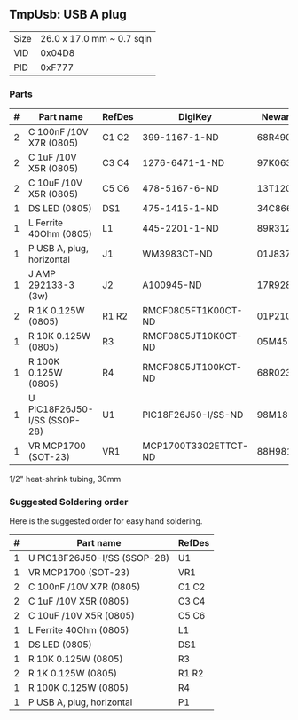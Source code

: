 ## TmpUsb: USB A plug

|      |                           |
|------|---------------------------|
| Size | 26.0 x 17.0 mm ~ 0.7 sqin |
| VID  | 0x04D8                    |
| PID  | 0xF777                    |


### Parts

|  # | Part name                        | RefDes  | DigiKey                    | Newark  |
|---:|----------------------------------|---------|----------------------------|---------|
|  2 | C 100nF /10V X7R (0805)          | C1 C2   | 399-1167-1-ND              | 68R4903 |
|  2 | C 1uF /10V X5R (0805)            | C3 C4   | 1276-6471-1-ND             | 97K0638 |
|  2 | C 10uF /10V X5R (0805)           | C5 C6   | 478-5167-6-ND              | 13T1208 |
|  1 | DS LED (0805)                    | DS1     | 475-1415-1-ND              | 34C8663 |
|  1 | L Ferrite 40Ohm (0805)           | L1      | 445-2201-1-ND              | 89R3121 |
|  1 | P USB A, plug, horizontal        | J1      | WM3983CT-ND                | 01J8375 |
|  1 | J AMP 292133-3 (3w)              | J2      | A100945-ND                 | 17R9285 |
|  2 | R 1K 0.125W (0805)               | R1 R2   | RMCF0805FT1K00CT-ND        | 01P2109 |
|  1 | R 10K 0.125W (0805)              | R3      | RMCF0805JT10K0CT-ND        | 05M4535 |
|  1 | R 100K 0.125W (0805)             | R4      | RMCF0805JT100KCT-ND        | 68R0231 |
|  1 | U PIC18F26J50-I/SS (SSOP-28)     | U1      | PIC18F26J50-I/SS-ND        | 98M1806 |
|  1 | VR MCP1700 (SOT-23)              | VR1     | MCP1700T3302ETTCT-ND       | 88H9817 |

1/2" heat-shrink tubing, 30mm


### Suggested Soldering order

Here is the suggested order for easy hand soldering.

|  # | Part name                        | RefDes  |
|---:|----------------------------------|---------|
|  1 | U PIC18F26J50-I/SS (SSOP-28)     | U1      |
|  1 | VR MCP1700 (SOT-23)              | VR1     |
|  2 | C 100nF /10V X7R (0805)          | C1 C2   |
|  2 | C 1uF /10V X5R (0805)            | C3 C4   |
|  2 | C 10uF /10V X5R (0805)           | C5 C6   |
|  1 | L Ferrite 40Ohm (0805)           | L1      |
|  1 | DS LED (0805)                    | DS1     |
|  1 | R 10K 0.125W (0805)              | R3      |
|  2 | R 1K 0.125W (0805)               | R1 R2   |
|  1 | R 100K 0.125W (0805)             | R4      |
|  1 | P USB A, plug, horizontal        | P1      |
